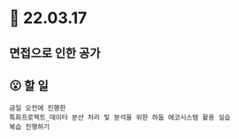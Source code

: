 # 🍜 22.03.17

## 면접으로 인한 공가
  
## 😮 할 일
```
금일 오전에 진행한 
특화프로젝트_데이터 분산 처리 및 분석을 위한 하둡 에코시스템 활용 실습 
복습 진행하기
```